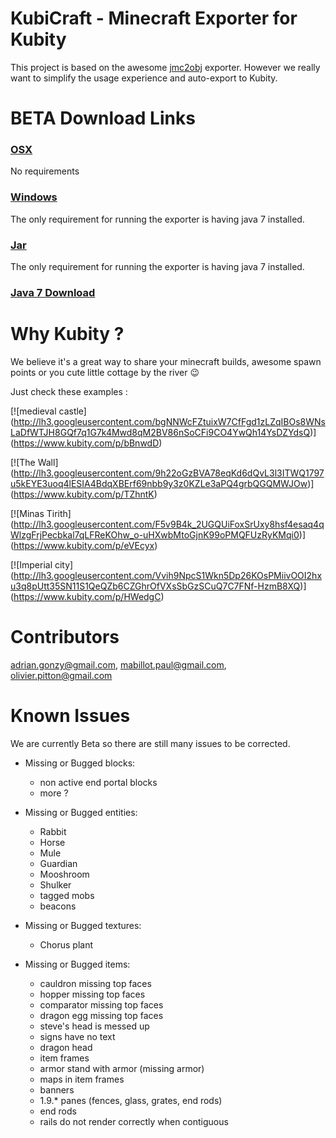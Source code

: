 # KubiCraft - Minecraft Exporter for Kubity

This project is based on the awesome [jmc2obj](https://github.com/jmc2obj/j-mc-2-obj) exporter.
However we really want to simplify the usage experience and auto-export to Kubity.

# BETA Download Links

### [OSX](http://storage.googleapis.com/kubity-software-factory/minecraft/latest/kubicraft.dmg?version=0.0.0-beta1)
No requirements
### [Windows](http://storage.googleapis.com/kubity-software-factory/minecraft/latest/kubicraft.exe?version=0.0.0-beta1)
The only requirement for running the exporter is having java 7 installed.
### [Jar](http://storage.googleapis.com/kubity-software-factory/minecraft/latest/kubicraft.jar?version=0.0.0-beta1)
The only requirement for running the exporter is having java 7 installed.

### [Java 7 Download](http://www.oracle.com/technetwork/java/javase/downloads/jdk7-downloads-1880260.html)

# Why Kubity ?

We believe it's a great way to share your minecraft builds, awesome spawn points or you cute little cottage by the river :wink:

Just check these examples :

 [![medieval castle]
 (http://lh3.googleusercontent.com/bgNNWcFZtuixW7CfFgd1zLZqIBOs8WNsLaDfWTJH8GQf7q1G7k4Mwd8qM2BV86nSoCFi9CO4YwQh14YsDZYdsQ)]
 (https://www.kubity.com/p/bBnwdD)

 [![The Wall]
 (http://lh3.googleusercontent.com/9h22oGzBVA78eqKd6dQvL3l3ITWQ1797u5kEYE3uoq4lESIA4BdqXBErf69nbb9y3z0KZLe3aPQ4grbQGQMWJOw)]
 (https://www.kubity.com/p/TZhntK)

 [![Minas Tirith]
 (http://lh3.googleusercontent.com/F5v9B4k_2UGQUiFoxSrUxy8hsf4esaq4qWlzgFrjPecbkal7qLFReKOhw_o-uHXwbMtoGjnK99oPMQFUzRyKMqi0)]
 (https://www.kubity.com/p/eVEcyx)

 [![Imperial city]
 (http://lh3.googleusercontent.com/Vvih9NpcS1Wkn5Dp26KOsPMiivOOI2hxu3q8pUtt35SN11S1QeQZb6CZGhrOfVXsSbGzSCuQ7C7FNf-HzmB8XQ)]
 (https://www.kubity.com/p/HWedgC)

# Contributors

adrian.gonzy@gmail.com, mabillot.paul@gmail.com, olivier.pitton@gmail.com

# Known Issues

We are currently Beta so there are still many issues to be corrected.

- Missing or Bugged blocks:
    - non active end portal blocks
    - more ?

- Missing or Bugged entities:
    - Rabbit
    - Horse
    - Mule
    - Guardian
    - Mooshroom
    - Shulker
    - tagged mobs
    - beacons

- Missing or Bugged textures:
    - Chorus plant

- Missing or Bugged items:
    - cauldron missing top faces
    - hopper missing top faces
    - comparator missing top faces
    - dragon egg missing top faces
    - steve's head is messed up
    - signs have no text
    - dragon head
    - item frames
    - armor stand with armor (missing armor)
    - maps in item frames
    - banners
    - 1.9.* panes (fences, glass, grates, end rods)
    - end rods
    - rails do not render correctly when contiguous

